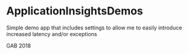 # ApplicationInsightsDemos

Simple demo app that includes settings to allow me to easily introduce increased latency and/or exceptions

GAB 2018

